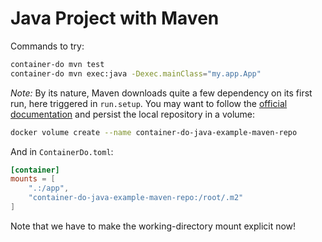 # Java Project with Maven

Commands to try:

```bash
container-do mvn test
container-do mvn exec:java -Dexec.mainClass="my.app.App"
```

_Note:_ By its nature, Maven downloads quite a few dependency on its first run,
here triggered in `run.setup`.
You may want to follow the 
  [official documentation](https://hub.docker.com/_/maven)
and persist the local repository in a volume:

```bash
docker volume create --name container-do-java-example-maven-repo
```

And in `ContainerDo.toml`:

```toml
[container]
mounts = [
    ".:/app",
    "container-do-java-example-maven-repo:/root/.m2"
]
```

Note that we have to make the working-directory mount explicit now!
